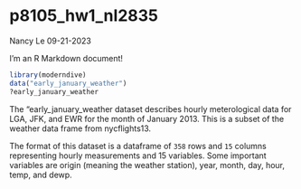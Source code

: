 p8105_hw1_nl2835
================
Nancy Le
09-21-2023

I’m an R Markdown document!

``` r
library(moderndive)
data("early_january_weather")
?early_january_weather
```

The “early_january_weather dataset describes hourly meterological data
for LGA, JFK, and EWR for the month of January 2013. This is a subset of
the weather data frame from nycflights13.

The format of this dataset is a dataframe of `358` rows and `15` columns
representing hourly measurements and 15 variables. Some important
variables are origin (meaning the weather station), year, month, day,
hour, temp, and dewp.
